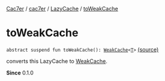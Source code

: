 [Cac7er](../../index.md) / [cac7er](../index.md) / [LazyCache](index.md) / [toWeakCache](./to-weak-cache.md)

# toWeakCache

`abstract suspend fun toWeakCache(): `[`WeakCache`](../-weak-cache/index.md)`<`[`T`](index.md#T)`>` [(source)](http://2wiqua.wcaokaze.com/gitbucket/wcaokaze/Cac7er/blob/master/src/main/java/cac7er/LazyCache.kt#L92)

converts this LazyCache to [WeakCache](../-weak-cache/index.md).

**Since**
0.1.0

